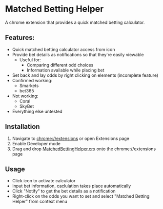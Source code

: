 # Matched Betting Helper
A chrome extension that provides a quick matched betting calculator.

## Features:
* Quick matched betting calculator access from icon
* Provide bet details as notifications so that they're easily viewable
  * Useful for:
    * Comparing different odd choices
    * Information available while placing bet
* Set back and lay odds by right clicking on elements (incomplete feature)
 * Confirmed working:
   * Smarkets
    * bet365
 * Not working:
   * Coral
    * SkyBet
 * Everything else untested
 
 ## Installation
 1. Navigate to [chrome://extensions](chrome://extensions) or open Extensions page
 2. Enable Developer mode
 3. Drag and drop [MatchedBettingHelper.crx](https://github.com/adamlett/MatchedBettingHelper/blob/master/MatchedBettingHelper.crx) onto the chrome://extensions page 
 
 ## Usage
  * Click icon to activate calculator
  * Input bet information, caclulation takes place automatically
  * Click "Notify" to get the bet details as a notification
  * Right-click on the odds you want to set and select "Matched Betting Helper" from context menu
 
